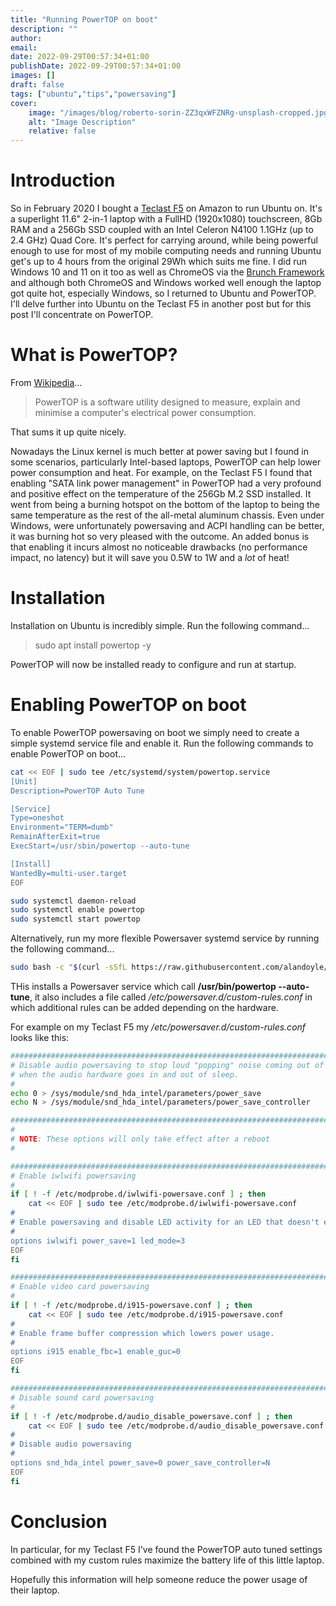 ```yaml
---
title: "Running PowerTOP on boot"
description: ""
author:
email:
date: 2022-09-29T00:57:34+01:00
publishDate: 2022-09-29T00:57:34+01:00
images: []
draft: false
tags: ["ubuntu","tips","powersaving"]
cover:
    image: "/images/blog/roberto-sorin-ZZ3qxWFZNRg-unsplash-cropped.jpg"
    alt: "Image Description"
    relative: false
---
```


# Introduction

So in February 2020 I bought a [Teclast F5](/hardware/#teclast-f5) on Amazon to run Ubuntu on. It's a superlight 11.6" 2-in-1 laptop with a FullHD (1920x1080) touchscreen, 8Gb RAM and a 256Gb SSD coupled with an Intel Celeron N4100 1.1GHz (up to 2.4 GHz) Quad Core. It's perfect for carrying around, while being powerful enough to use for most of my mobile computing needs and running Ubuntu get's up to 4 hours from the original 29Wh which suits me fine. I did run Windows 10 and 11 on it too as well as ChromeOS via the [Brunch Framework](https://github.com/sebanc/brunch) and although both ChromeOS and Windows worked well enough the laptop got quite hot, especially Windows, so I returned to Ubuntu and PowerTOP. I'll delve further into Ubuntu on the Teclast F5 in another post but for this post I'll concentrate on PowerTOP.

# What is PowerTOP?

From [Wikipedia](https://en.wikipedia.org/wiki/PowerTOP)... 

> PowerTOP is a software utility designed to measure, explain and minimise a computer's electrical power consumption.

That sums it up quite nicely. 

Nowadays the Linux kernel is much better at power saving but I found in some scenarios, particularly Intel-based laptops, PowerTOP can help lower power consumption and heat. For example, on the Teclast F5 I found that enabling "SATA link power management" in PowerTOP had a very profound and positive effect on the temperature of the 256Gb M.2 SSD installed. It went from being a burning hotspot on the bottom of the laptop to being the same temperature as the rest of the all-metal aluminum chassis. Even under Windows, were unfortunately powersaving and ACPI handling can be better, it was burning hot so very pleased with the outcome. An added bonus is that enabling it incurs almost no noticeable drawbacks (no performance impact, no latency) but it will save you 0.5W to 1W and a _lot_ of heat!

# Installation

Installation on Ubuntu is incredibly simple. Run the following command...

> sudo apt install powertop -y

PowerTOP will now be installed ready to configure and run at startup.

# Enabling PowerTOP on boot

To enable PowerTOP powersaving on boot we simply need to create a simple systemd service file and enable it. Run the following commands to enable PowerTOP on boot...

```bash
cat << EOF | sudo tee /etc/systemd/system/powertop.service
[Unit]
Description=PowerTOP Auto Tune

[Service]
Type=oneshot
Environment="TERM=dumb"
RemainAfterExit=true
ExecStart=/usr/sbin/powertop --auto-tune

[Install]
WantedBy=multi-user.target
EOF

sudo systemctl daemon-reload
sudo systemctl enable powertop
sudo systemctl start powertop
```

Alternatively, run my more flexible Powersaver systemd service by running the following command...

```bash
sudo bash -c "$(curl -sSfL https://raw.githubusercontent.com/alandoyle/helper-scripts/main/installers/powersaver-installer)"
```

THis installs a Powersaver service which call **/usr/bin/powertop --auto-tune**, it also includes a file called _/etc/powersaver.d/custom-rules.conf_ in which additional rules can be added depending on the hardware.

For example on my Teclast F5 my _/etc/powersaver.d/custom-rules.conf_ looks like this:

```bash
################################################################################
# Disable audio powersaving to stop loud "popping" noise coming out of speakers
# when the audio hardware goes in and out of sleep.
#
echo 0 > /sys/module/snd_hda_intel/parameters/power_save
echo N > /sys/module/snd_hda_intel/parameters/power_save_controller

################################################################################
#
# NOTE: These options will only take effect after a reboot
#

################################################################################
# Enable iwlwifi powersaving
#
if [ ! -f /etc/modprobe.d/iwlwifi-powersave.conf ] ; then
    cat << EOF | sudo tee /etc/modprobe.d/iwlwifi-powersave.conf
#
# Enable powersaving and disable LED activity for an LED that doesn't exist
#
options iwlwifi power_save=1 led_mode=3
EOF
fi

################################################################################
# Enable video card powersaving
#
if [ ! -f /etc/modprobe.d/i915-powersave.conf ] ; then
    cat << EOF | sudo tee /etc/modprobe.d/i915-powersave.conf
#
# Enable frame buffer compression which lowers power usage.
#
options i915 enable_fbc=1 enable_guc=0
EOF
fi

################################################################################
# Disable sound card powersaving
#
if [ ! -f /etc/modprobe.d/audio_disable_powersave.conf ] ; then
    cat << EOF | sudo tee /etc/modprobe.d/audio_disable_powersave.conf
#
# Disable audio powersaving
#
options snd_hda_intel power_save=0 power_save_controller=N
EOF
fi

```

# Conclusion

In particular, for my Teclast F5 I've found the PowerTOP auto tuned settings combined with my custom rules maximize the battery life of this little laptop. 

Hopefully this information will help someone reduce the power usage of their laptop.
